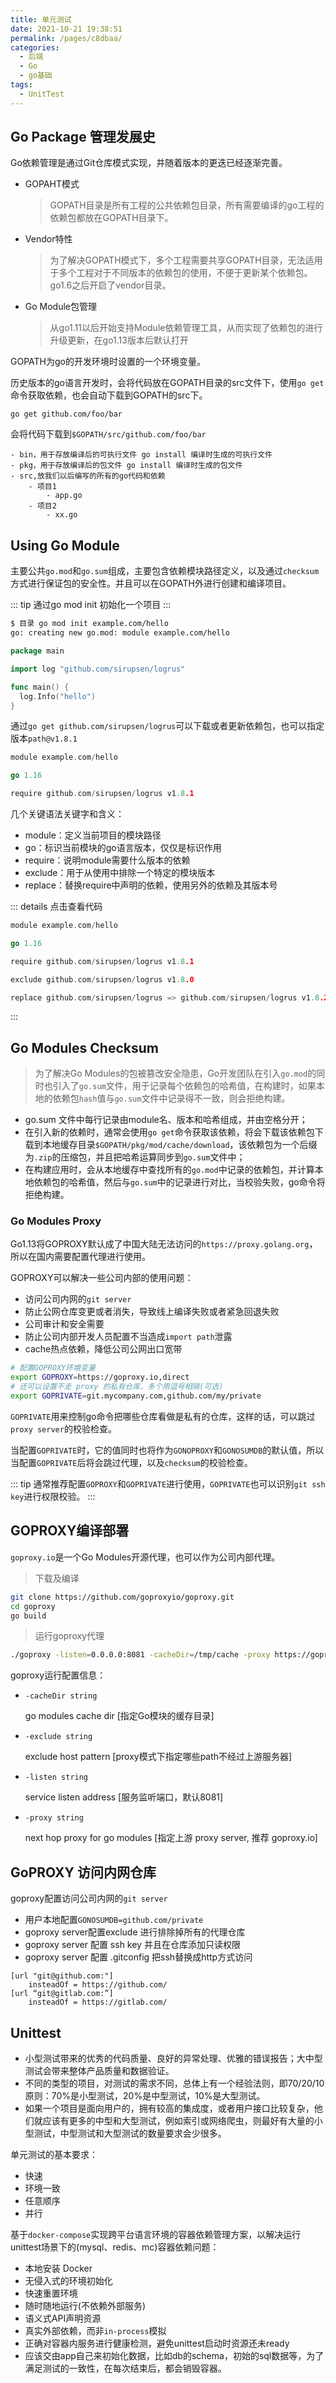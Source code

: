 ```yaml
---
title: 单元测试
date: 2021-10-21 19:38:51
permalink: /pages/c8dbaa/
categories:
  - 后端
  - Go
  - go基础
tags:
  - UnitTest
---
```


## Go Package 管理发展史

Go依赖管理是通过Git仓库模式实现，并随着版本的更迭已经逐渐完善。

-   GOPAHT模式

    >   GOPATH目录是所有工程的公共依赖包目录，所有需要编译的go工程的依赖包都放在GOPATH目录下。

-   Vendor特性

    >   为了解决GOPATH模式下，多个工程需要共享GOPATH目录，无法适用于多个工程对于不同版本的依赖包的使用，不便于更新某个依赖包。go1.6之后开启了vendor目录。

-   Go Module包管理

    >   从go1.11以后开始支持Module依赖管理工具，从而实现了依赖包的进行升级更新，在go1.13版本后默认打开



<!-- more -->

GOPATH为go的开发环境时设置的一个环境变量。

历史版本的go语言开发时，会将代码放在GOPATH目录的src文件下，使用`go get`命令获取依赖，也会自动下载到GOPATH的src下。

`go get github.com/foo/bar`

会将代码下载到`$GOPATH/src/github.com/foo/bar`

```
- bin，用于存放编译后的可执行文件 go install 编译时生成的可执行文件
- pkg，用于存放编译后的包文件 go install 编译时生成的包文件
- src,放我们以后编写的所有的go代码和依赖
	- 项目1
		- app.go
	- 项目2
		- xx.go
```



## Using Go Module

主要公共`go.mod`和`go.sum`组成，主要包含依赖模块路径定义，以及通过`checksum`方式进行保证包的安全性。并且可以在GOPATH外进行创建和编译项目。

::: tip
通过go mod init 初始化一个项目
:::

```bash
$ 目录 go mod init example.com/hello
go: creating new go.mod: module example.com/hello
```



```go
package main

import log "github.com/sirupsen/logrus"

func main() {
  log.Info("hello")
}
```

通过`go get github.com/sirupsen/logrus`可以下载或者更新依赖包，也可以指定版本`path@v1.8.1`

```go
module example.com/hello

go 1.16

require github.com/sirupsen/logrus v1.8.1
```



几个关键语法关键字和含义：

-   module：定义当前项目的模块路径
-   go：标识当前模块的go语言版本，仅仅是标识作用
-   require：说明module需要什么版本的依赖
-   exclude：用于从使用中排除一个特定的模块版本
-   replace：替换require中声明的依赖，使用另外的依赖及其版本号

::: details 点击查看代码

```go
module example.com/hello

go 1.16

require github.com/sirupsen/logrus v1.8.1

exclude github.com/sirupsen/logrus v1.8.0

replace github.com/sirupsen/logrus => github.com/sirupsen/logrus v1.8.2
```

:::



## Go Modules Checksum

>   为了解决Go Modules的包被篡改安全隐患，Go开发团队在引入`go.mod`的同时也引入了`go.sum`文件，用于记录每个依赖包的哈希值，在构建时，如果本地的依赖包`hash`值与`go.sum`文件中记录得不一致，则会拒绝构建。

-   go.sum 文件中每行记录由module名、版本和哈希组成，并由空格分开；
-   在引入新的依赖时，通常会使用`go get`命令获取该依赖，将会下载该依赖包下载到本地缓存目录`$GOPATH/pkg/mod/cache/download`，该依赖包为一个后缀为`.zip`的压缩包，并且把哈希运算同步到`go.sum`文件中；
-   在构建应用时，会从本地缓存中查找所有的`go.mod`中记录的依赖包，并计算本地依赖包的哈希值，然后与`go.sum`中的记录进行对比，当校验失败，go命令将拒绝构建。



### Go Modules Proxy

Go1.13将GOPROXY默认成了中国大陆无法访问的`https://proxy.golang.org`，所以在国内需要配置代理进行使用。

GOPROXY可以解决一些公司内部的使用问题：

-   访问公司内网的`git server`
-   防止公网仓库变更或者消失，导致线上编译失败或者紧急回退失败
-   公司审计和安全需要
-   防止公司内部开发人员配置不当造成`import path`泄露
-   cache热点依赖，降低公司公网出口宽带

```bash
# 配置GOPROXY环境变量
export GOPROXY=https://goproxy.io,direct
# 还可以设置不走 proxy 的私有仓库，多个用逗号相隔(可选)
export GOPRIVATE=git.mycompany.com,github.com/my/private
```

`GOPRIVATE`用来控制go命令把哪些仓库看做是私有的仓库，这样的话，可以跳过`proxy server`的校验检查。

当配置`GOPRIVATE`时，它的值同时也将作为`GONOPROXY`和`GONOSUMDB`的默认值，所以当配置`GOPRIVATE`后将会跳过代理，以及`checksum`的校验检查。



::: tip
通常推荐配置`GOPROXY`和`GOPRIVATE`进行使用，`GOPRIVATE`也可以识别`git ssh key`进行权限校验。
:::



## GOPROXY编译部署

`goproxy.io`是一个Go Modules开源代理，也可以作为公司内部代理。



>   下载及编译

```bash
git clone https://github.com/goproxyio/goproxy.git
cd goproxy
go build
```

>   运行goproxy代理

```bash
./goproxy -listen=0.0.0.0:8081 -cacheDir=/tmp/cache -proxy https://goproxy.io -exclude "github.com/private"
```



goproxy运行配置信息：

-   `-cacheDir string`

    go modules cache dir [指定Go模块的缓存目录]

-   `-exclude string`

    exclude host pattern [proxy模式下指定哪些path不经过上游服务器]

-   `-listen string`

    service listen address [服务监听端口，默认8081]

-   `-proxy string`

    next hop proxy for go modules [指定上游 proxy server, 推荐 goproxy.io]



## GoPROXY 访问内网仓库

goproxy配置访问公司内网的`git server`

-   用户本地配置`GONOSUMDB=github.com/private`
-   goproxy server配置exclude 进行排除掉所有的代理仓库
-   goproxy server 配置 ssh key 并且在仓库添加只读权限
-   goproxy server 配置 .gitconfig 把ssh替换成http方式访问

```
[url "git@github.com:"]
	insteadOf = https://github.com/
[url “git@gitlab.com:”]
	insteadOf = https://gitlab.com/
```





## Unittest

-   小型测试带来的优秀的代码质量、良好的异常处理、优雅的错误报告；大中型测试会带来整体产品质量和数据验证。
-   不同的类型的项目，对测试的需求不同，总体上有一个经验法则，即70/20/10原则：70%是小型测试，20%是中型测试，10%是大型测试。
-   如果一个项目是面向用户的，拥有较高的集成度，或者用户接口比较复杂，他们就应该有更多的中型和大型测试，例如索引或网络爬虫，则最好有大量的小型测试，中型测试和大型测试的数量要求会少很多。



单元测试的基本要求：

-   快速
-   环境一致
-   任意顺序
-   并行



基于`docker-compose`实现跨平台语言环境的容器依赖管理方案，以解决运行unittest场景下的(mysql、redis、mc)容器依赖问题：

-   本地安装 Docker
-   无侵入式的环境初始化
-   快速重置环境
-   随时随地运行(不依赖外部服务)
-   语义式API声明资源
-   真实外部依赖，而非`in-process`模拟
-   正确对容器内服务进行健康检测，避免unittest启动时资源还未ready
-   应该交由app自己来初始化数据，比如db的schema，初始的sql数据等，为了满足测试的一致性，在每次结束后，都会销毁容器。